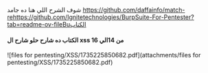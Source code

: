 شوف  الشرح اللي هنا ده جامد https://github.com/daffainfo/match-rehttps://github.com/Ignitetechnologies/BurpSuite-For-Pentester?tab=readme-ov-fileBuالكتاب

#### الكتاب ده شارح حلو شارح ال xss من 14الي 16

![files for pentesting/XSS/1735225850682.pdf](attachments/files for pentesting/XSS/1735225850682.pdf)